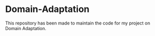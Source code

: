 # Domain-Adaptation

This repository has been made to maintain the code for my project on Domain Adaptation.
